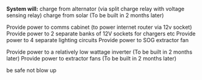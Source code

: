 **System will:**
charge from alternator (via split charge relay with voltage sensing relay)
charge from solar (To be built in 2 months later)


Provide power to comms cabinet (to power internet router via 12v socket)
Provide power to 2 separate banks of 12V sockets for chargers etc
Provide power to 4 separate lighting circuits
Provide power to SOG extractor fan

Provide power to a relatively low wattage inverter (To be built in 2 months later)
Provide power to extractor fans (To be built in 2 months later)


be safe
not blow up


